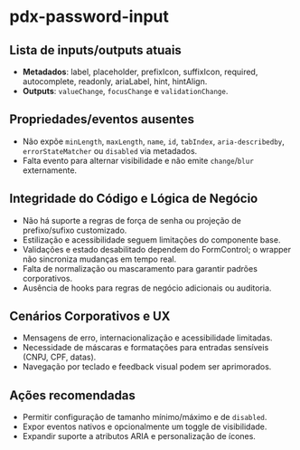 # pdx-password-input

## Lista de inputs/outputs atuais

- **Metadados**: label, placeholder, prefixIcon, suffixIcon, required, autocomplete, readonly, ariaLabel, hint, hintAlign.
- **Outputs**: `valueChange`, `focusChange` e `validationChange`.

## Propriedades/eventos ausentes

- Não expõe `minLength`, `maxLength`, `name`, `id`, `tabIndex`, `aria-describedby`, `errorStateMatcher` ou `disabled` via metadados.
- Falta evento para alternar visibilidade e não emite `change`/`blur` externamente.

## Integridade do Código e Lógica de Negócio

- Não há suporte a regras de força de senha ou projeção de prefixo/sufixo customizado.
- Estilização e acessibilidade seguem limitações do componente base.
- Validações e estado desabilitado dependem do FormControl; o wrapper não sincroniza mudanças em tempo real.
- Falta de normalização ou mascaramento para garantir padrões corporativos.
- Ausência de hooks para regras de negócio adicionais ou auditoria.

## Cenários Corporativos e UX

- Mensagens de erro, internacionalização e acessibilidade limitadas.
- Necessidade de máscaras e formatações para entradas sensíveis (CNPJ, CPF, datas).
- Navegação por teclado e feedback visual podem ser aprimorados.

## Ações recomendadas

- Permitir configuração de tamanho mínimo/máximo e de `disabled`.
- Expor eventos nativos e opcionalmente um toggle de visibilidade.
- Expandir suporte a atributos ARIA e personalização de ícones.

